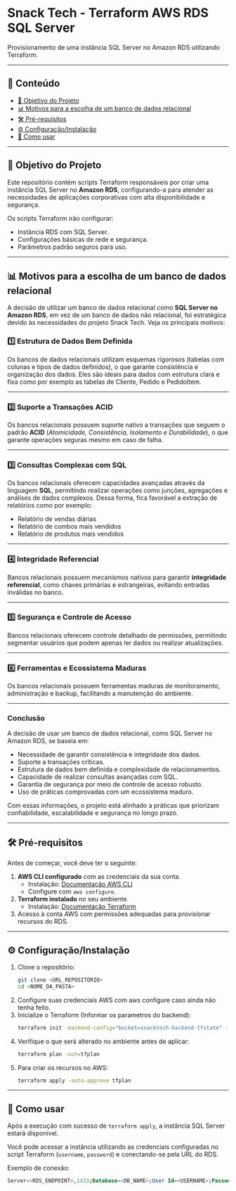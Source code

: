 # Snack Tech - Terraform AWS RDS SQL Server
Provisionamento de uma instância SQL Server no Amazon RDS utilizando Terraform.

---

## 📑 Conteúdo
- [🎯 Objetivo do Projeto](#objetivo-do-projeto)
- [📊 Motivos para a escolha de um banco de dados relacional](#motivos-para-a-escolha-de-um-banco-de-dados-relacional)
- [🛠 Pré-requisitos](#pré-requisitos)
- [⚙ Configuração/Instalação](#configura%C3%A7%C3%A3oinstala%C3%A7%C3%A3o)
- [🚀 Como usar](#como-usar)

---

## 🎯 Objetivo do Projeto

Este repositório contém scripts Terraform responsáveis por criar uma instância SQL Server no **Amazon RDS**, configurando-a para atender as necessidades de aplicações corporativas com alta disponibilidade e segurança.

Os scripts Terraform irão configurar:

- Instância RDS com SQL Server.
- Configurações básicas de rede e segurança.
- Parâmetros padrão seguros para uso.

---

## 📊 Motivos para a escolha de um banco de dados relacional

A decisão de utilizar um banco de dados relacional como **SQL Server no Amazon RDS**, em vez de um banco de dados não relacional, foi estratégica devido às necessidades do projeto Snack Tech. Veja os principais motivos:

### 1️⃣ Estrutura de Dados Bem Definida
Os bancos de dados relacionais utilizam esquemas rigorosos (tabelas com colunas e tipos de dados definidos), o que garante consistência e organização dos dados. Eles são ideais para dados com estrutura clara e fixa como por exemplo as tabelas de Cliente, Pedido e PedidoItem.

---

### 2️⃣ Suporte a Transações ACID
Os bancos relacionais possuem suporte nativo a transações que seguem o padrão **ACID** (*Atomicidade, Consistência, Isolamento e Durabilidade*), o que garante operações seguras mesmo em caso de falha.

---

### 3️⃣ Consultas Complexas com SQL
Os bancos relacionais oferecem capacidades avançadas através da linguagem **SQL**, permitindo realizar operações como junções, agregações e análises de dados complexos. Dessa forma, fica favorável a extração de relatórios como por exemplo:
- Relatório de vendas diárias
- Relatório de combos mais vendidos
- Relatório de produtos mais vendidos

---

### 4️⃣ Integridade Referencial
Bancos relacionais possuem mecanismos nativos para garantir **integridade referencial**, como chaves primárias e estrangeiras, evitando entradas inválidas no banco.

---

### 5️⃣ Segurança e Controle de Acesso
Bancos relacionais oferecem controle detalhado de permissões, permitindo segmentar usuários que podem apenas ler dados ou realizar atualizações.

---

### 6️⃣ Ferramentas e Ecossistema Maduras
Os bancos relacionais possuem ferramentas maduras de monitoramento, administração e backup, facilitando a manutenção do ambiente.

---
### Conclusão

A decisão de usar um banco de dados relacional, como SQL Server no Amazon RDS, se baseia em:

- Necessidade de garantir consistência e integridade dos dados.
- Suporte a transações críticas.
- Estrutura de dados bem definida e complexidade de relacionamentos.
- Capacidade de realizar consultas avançadas com SQL.
- Garantia de segurança por meio de controle de acesso robusto.
- Uso de práticas comprovadas com um ecossistema maduro.

Com essas informações, o projeto está alinhado a práticas que priorizam confiabilidade, escalabilidade e segurança no longo prazo.

---

## 🛠 Pré-requisitos

Antes de começar, você deve ter o seguinte:

1. **AWS CLI configurado** com as credenciais da sua conta.
   - Instalação: [Documentação AWS CLI](https://docs.aws.amazon.com/cli/latest/userguide/getting-started-install.html)
   - Configure com `aws configure`.
2. **Terraform instalado** no seu ambiente.
   - Instalação: [Documentação Terraform](https://www.terraform.io/downloads)
3. Acesso à conta AWS com permissões adequadas para provisionar recursos do RDS.

---

## ⚙ Configuração/Instalação

1. Clone o repositório:
   ```bash
   git clone <URL_REPOSITÓRIO>
   cd <NOME_DA_PASTA>
   
2. Configure suas credenciais AWS com aws configure caso ainda não tenha feito.
3. Inicialize o Terraform (Informar os parametros do backend):
   ```bash
   terraform init -backend-config="bucket=snacktech-backend-tfstate" -backend-config="key=rds/terraform.tfstate" -backend-config="region=us-east-1"

4. Verifique o que será alterado no ambiente antes de aplicar:
   ```bash
   terraform plan -out=tfplan

5. Para criar os recursos no AWS:
   ```bash
   terraform apply -auto-approve tfplan

---

## 🚀 Como usar

Após a execução com sucesso de `terraform apply`, a instância SQL Server estará disponível.

Você pode acessar a instância utilizando as credenciais configuradas no script Terraform (`username`, `password`) e conectando-se pela URL do RDS.

Exemplo de conexão:

```sql
Server=<RDS_ENDPOINT>,1433;Database=<DB_NAME>;User Id=<USERNAME>;Password=<PASSWORD>;
